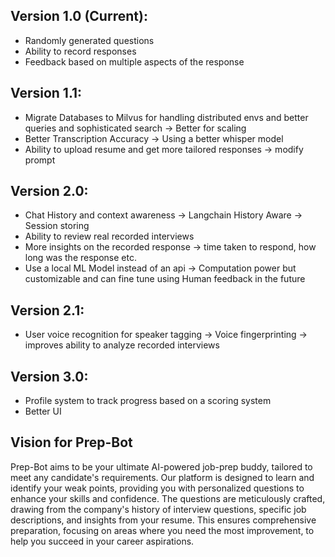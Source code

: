 ## Version 1.0 (Current):
- Randomly generated questions
- Ability to record responses
- Feedback based on multiple aspects of the response
## Version 1.1:
-  Migrate Databases to Milvus for handling distributed envs and better queries and  sophisticated search -> Better for scaling
-  Better Transcription Accuracy -> Using a better whisper model
- Ability to upload resume and get more tailored responses  -> modify prompt

## Version 2.0:
- Chat History and context awareness -> Langchain History Aware -> Session storing
- Ability to review real recorded interviews
- More insights on the recorded response -> time taken to respond, how long was the response etc. 
- Use a local ML Model instead of an api -> Computation power but customizable and can fine tune using Human feedback in the future
## Version 2.1:
- User voice recognition for speaker tagging -> Voice fingerprinting -> improves ability to analyze recorded interviews

## Version 3.0:
- Profile system to track progress based on a scoring system
- Better UI


## Vision for Prep-Bot
Prep-Bot aims to be your ultimate AI-powered job-prep buddy, tailored to meet any candidate's requirements. Our platform is designed to learn and identify your weak points, providing you with personalized questions to enhance your skills and confidence. The questions are meticulously crafted, drawing from the company's history of interview questions, specific job descriptions, and insights from your resume. This ensures comprehensive preparation, focusing on areas where you need the most improvement, to help you succeed in your career aspirations.











